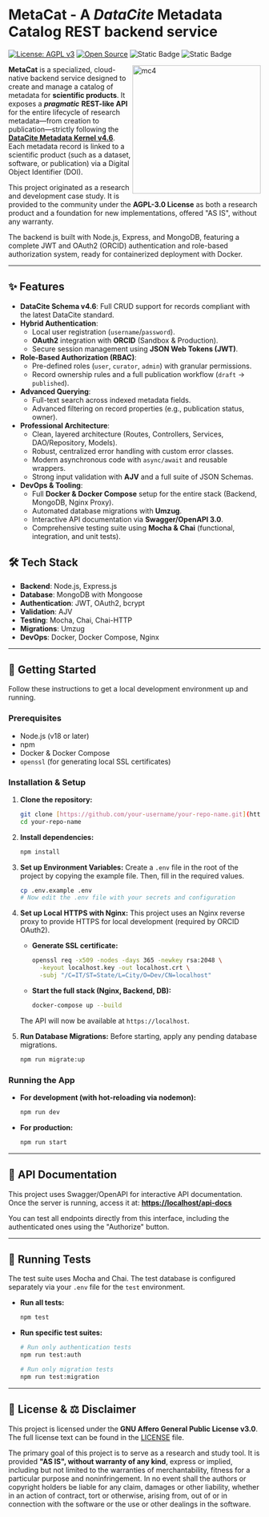 # MetaCat - A _DataCite_ **Metadata Catalog** REST backend service

[![License: AGPL v3](https://img.shields.io/badge/License-AGPL_v3-blue.svg)](https://www.gnu.org/licenses/agpl-3.0) 
[![Open Source](https://badges.frapsoft.com/os/v1/open-source.svg?v=103)](https://opensource.org/) 
![Static Badge](https://img.shields.io/badge/language-javascript-yellow)
![Static Badge](https://img.shields.io/badge/runtime-Node.js-green) 

<img align="right" width="256" height="256" alt="mc4" src="https://github.com/user-attachments/assets/0ed681a8-2995-446b-b877-059a810dfe37" />


**MetaCat** is a specialized, cloud-native backend service designed to create and manage a catalog of metadata for **scientific products**. It exposes a **_pragmatic_** **REST-like API** for the entire lifecycle of research metadata—from creation to publication—strictly following the **[DataCite Metadata Kernel v4.6](https://schema.datacite.org/meta/kernel-4.6/)**. Each metadata record is linked to a scientific product (such as a dataset, software, or publication) via a Digital Object Identifier (DOI).

This project originated as a research and development case study. It is provided to the community under the **AGPL-3.0 License** as both a research product and a foundation for new implementations, offered "AS IS", without any warranty.

The backend is built with Node.js, Express, and MongoDB, featuring a complete JWT and OAuth2 (ORCID) authentication and role-based authorization system, ready for containerized deployment with Docker.

---

## ✨ Features

* **DataCite Schema v4.6**: Full CRUD support for records compliant with the latest DataCite standard.
* **Hybrid Authentication**:
    * Local user registration (`username`/`password`).
    * **OAuth2** integration with **ORCID** (Sandbox & Production).
    * Secure session management using **JSON Web Tokens (JWT)**.
* **Role-Based Authorization (RBAC)**:
    * Pre-defined roles (`user`, `curator`, `admin`) with granular permissions.
    * Record ownership rules and a full publication workflow (`draft` -> `published`).
* **Advanced Querying**:
    * Full-text search across indexed metadata fields.
    * Advanced filtering on record properties (e.g., publication status, owner).
* **Professional Architecture**:
    * Clean, layered architecture (Routes, Controllers, Services, DAO/Repository, Models).
    * Robust, centralized error handling with custom error classes.
    * Modern asynchronous code with `async/await` and reusable wrappers.
    * Strong input validation with **AJV** and a full suite of JSON Schemas.
* **DevOps & Tooling**:
    * Full **Docker & Docker Compose** setup for the entire stack (Backend, MongoDB, Nginx Proxy).
    * Automated database migrations with **Umzug**.
    * Interactive API documentation via **Swagger/OpenAPI 3.0**.
    * Comprehensive testing suite using **Mocha & Chai** (functional, integration, and unit tests).

## 🛠️ Tech Stack

* **Backend**: Node.js, Express.js
* **Database**: MongoDB with Mongoose
* **Authentication**: JWT, OAuth2, bcrypt
* **Validation**: AJV
* **Testing**: Mocha, Chai, Chai-HTTP
* **Migrations**: Umzug
* **DevOps**: Docker, Docker Compose, Nginx

---

## 🚀 Getting Started

Follow these instructions to get a local development environment up and running.

### Prerequisites

* Node.js (v18 or later)
* npm
* Docker & Docker Compose
* `openssl` (for generating local SSL certificates)

### Installation & Setup

1.  **Clone the repository:**
    ```bash
    git clone [https://github.com/your-username/your-repo-name.git](https://github.com/your-username/your-repo-name.git)
    cd your-repo-name
    ```

2.  **Install dependencies:**
    ```bash
    npm install
    ```

3.  **Set up Environment Variables:**
    Create a `.env` file in the root of the project by copying the example file. Then, fill in the required values.
    ```bash
    cp .env.example .env
    # Now edit the .env file with your secrets and configuration
    ```

4.  **Set up Local HTTPS with Nginx:**
    This project uses an Nginx reverse proxy to provide HTTPS for local development (required by ORCID OAuth2).
    
    * **Generate SSL certificate:**
        ```bash
        openssl req -x509 -nodes -days 365 -newkey rsa:2048 \
          -keyout localhost.key -out localhost.crt \
          -subj "/C=IT/ST=State/L=City/O=Dev/CN=localhost"
        ```
    * **Start the full stack (Nginx, Backend, DB):**
        ```bash
        docker-compose up --build
        ```
    The API will now be available at `https://localhost`.

5.  **Run Database Migrations:**
    Before starting, apply any pending database migrations.
    ```bash
    npm run migrate:up
    ```

### Running the App
* **For development (with hot-reloading via nodemon):**
    ```bash
    npm run dev
    ```
* **For production:**
    ```bash
    npm run start
    ```

---

## 📖 API Documentation

This project uses Swagger/OpenAPI for interactive API documentation. Once the server is running, access it at:
**[https://localhost/api-docs](https://localhost/api-docs)**



You can test all endpoints directly from this interface, including the authenticated ones using the "Authorize" button.

---

## 🧪 Running Tests

The test suite uses Mocha and Chai. The test database is configured separately via your `.env` file for the `test` environment.

* **Run all tests:**
    ```bash
    npm test
    ```
* **Run specific test suites:**
    ```bash
    # Run only authentication tests
    npm run test:auth

    # Run only migration tests
    npm run test:migration
    ```

---

## 📄 License & ⚖️ Disclaimer

This project is licensed under the **GNU Affero General Public License v3.0**. The full license text can be found in the [LICENSE](LICENSE) file.

The primary goal of this project is to serve as a research and study tool. It is provided **"AS IS", without warranty of any kind**, express or implied, including but not limited to the warranties of merchantability, fitness for a particular purpose and noninfringement. In no event shall the authors or copyright holders be liable for any claim, damages or other liability, whether in an action of contract, tort or otherwise, arising from, out of or in connection with the software or the use or other dealings in the software.
